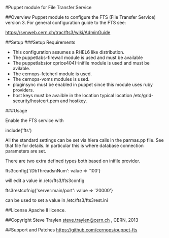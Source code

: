 #Puppet module for File Transfer Service

##Overview
Puppet module to configure the FTS (File Transfer Service) version 3.
For general configuration guide to the FTS see:

https://svnweb.cern.ch/trac/fts3/wiki/AdminGuide

##Setup
###Setup Requirements
* This configuration assumes a RHEL6 like distribution.
* The puppetlabs-firewall module is used and must be available
* The puppetlabs(or cprice404)-inifile module is used and must be avilable.
* The cernops-fetchcrl module is used.
* The cernops-voms modules is used.
* pluginsync must be enabled in puppet since this module uses ruby providers.
* host keys must be availble in the location typical location
  /etc/grid-security/hostcert.pem and hostkey.

###Usage

Enable the FTS service with 

   include('fts')

All the standard settings can be set via hiera calls in the parmas.pp file. See that
file for details. In particular this is where database connection parameters are set.

There are two extra defined types both based on inifile provider.

   fts3config{'/DbThreadsnNum': value => '100'} 

will edit a value in /etc/fts3/fts3config

   fts3restcofnig{'server:main/port': value => '20000'}

can be used to set a value in /etc/fts3/fts3rest.ini

##License
Apache II licence.

##Copyright
Steve Traylen <steve.traylen@cern.ch> , CERN, 2013

##Support and Patches
https://github.com/cernops/puppet-fts











